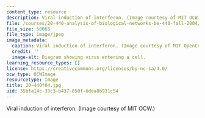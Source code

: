 ```yaml
---
content_type: resource
description: Viral induction of interferon. (Image courtesy of MIT OCW.)
file: /courses/20-440-analysis-of-biological-networks-be-440-fall-2004/35bfa14c33c3b437850f6dea8b931c54_20-440f04.jpg
file_size: 50065
file_type: image/jpeg
image_metadata:
  caption: Viral induction of interferon. (Image courtesy of MIT OpenCourseWare.)
  credit: ''
  image-alt: Diagram showing virus entering a cell.
learning_resource_types: []
license: https://creativecommons.org/licenses/by-nc-sa/4.0/
ocw_type: OCWImage
resourcetype: Image
title: 20-440f04.jpg
uid: 35bfa14c-33c3-b437-850f-6dea8b931c54
---
```

Viral induction of interferon. (Image courtesy of MIT OCW.)